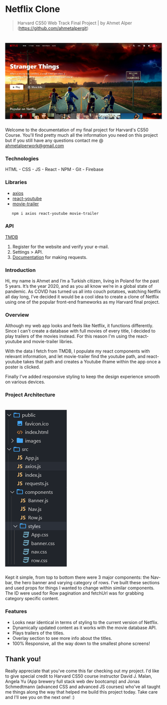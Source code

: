 # Netflix Clone
> Harvard CS50 Web Track Final Project | by Ahmet Alper (https://github.com/ahmetalpergit)
# ![preview](public/images/project-preview.png)

Welcome to the documentation of my final project for Harvard's CS50 Course. You'll find pretty much all the information you need on this project but if you still have any questions contact me @ <ahmetalperwork@gmail.com>

### Technologies

HTML - CSS - JS - React - NPM - Git - Firebase

### Libraries

* [axios](https://www.npmjs.com/package/axios)
* [react-youtube](https://www.npmjs.com/package/react-youtube)
* [movie-trailer](https://www.npmjs.com/package/movie-trailer)

```sh
   npm i axios react-youtube movie-trailer
```

### API

[TMDB](https://www.themoviedb.org/)
1. Register for the website and verify your e-mail.
2. Settings > API.
3. [Documentation](https://developers.themoviedb.org/3/getting-started/introduction) for making requests.

### Introduction

Hi, my name is Ahmet and I’m a Turkish citizen, living in Poland for the past 5 years. It’s the year 2020, and as you all know we’re in a global state of pandemic. As COVID has turned us all into couch potatoes, watching Netflix all day long, I’ve decided it would be a cool idea to create a clone of Netflix using one of the popular front-end frameworks as my Harvard final project. 

### Overview

Although my web app looks and feels like Netflix, it functions differently. Since I can't create a database with full movies of every title, I decided to play trailers of the movies instead. For this reason I'm using the react-youtube and movie-trailer libries.

With the data I fetch from TMDB, I populate my react components with relevant information, and let movie-trailer find the youtube path, and react-youtube takes that path and creates a Youtube iframe within the app once a poster is clicked.

Finally I've added responsive styling to keep the design experience smooth on various devices.

### Project Architecture

# ![architecture](public/images/architecture.png)

Kept it simple, from top to bottom there were 3 major components: the Nav-bar, the hero banner and varying category of rows. I've built these sections and used props for things I wanted to change within similar components. The ID were used for Row pagination and fetchUrl was for grabbing category specific content.

### Features

* Looks near identical in terms of styling to the current version of Netflix.
* Dynamically updated content as it works with the movie database API.
* Plays trailers of the titles. 
* Overlay section to see more info about the titles.
* 100% Responsive, all the way down to the smallest phone screens!

## Thank you!

Really appreciate that you've come this far checking out my project. I'd like to give special credit to Harvard CS50 course instructor David J. Malan, Angela Yu (App brewery full stack web dev bootcamp) and Jonas Schmedtmann (advanced CSS and advanced JS courses) who've all taught me things along the way that helped me build this project today. Take care and I'll see you on the next one! :)
